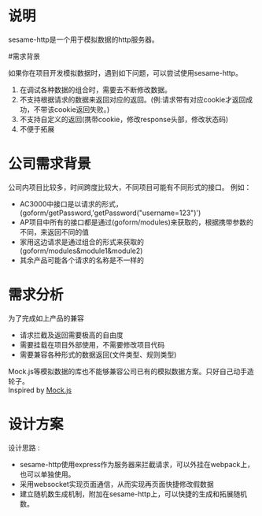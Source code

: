 # 说明

sesame-http是一个用于模拟数据的http服务器。

#需求背景

如果你在项目开发模拟数据时，遇到如下问题，可以尝试使用sesame-http。

1. 在调试各种数据的组合时，需要去不断修改数据。
2. 不支持根据请求的数据来返回对应的返回。(例:请求带有对应cookie才返回成功，不带该cookie返回失败。)
3. 不支持自定义的返回(携带cookie，修改response头部，修改状态码)
4. 不便于拓展  

# 公司需求背景
公司内项目比较多，时间跨度比较大，不同项目可能有不同形式的接口。
例如：
- AC3000中接口是以请求的形式，(goform/getPassword,'getPassword("username=123")')
- AP项目中所有的接口都是通过(goform/modules)来获取的，根据携带参数的不同，来返回不同的值  
- 家用这边请求是通过组合的形式来获取的(goform/modules&module1&module2)
- 其余产品可能各个请求的名称是不一样的

# 需求分析  
为了完成如上产品的兼容
- 请求拦截及返回需要极高的自由度
- 需要挂载在项目外部使用，不需要修改项目代码  
- 需要兼容各种形式的数据返回(文件类型、规则类型)

Mock.js等模拟数据的库也不能够兼容公司已有的模拟数据方案。只好自己动手造轮子。  
Inspired by [Mock.js](http://mockjs.com/)

# 设计方案  

设计思路 : 

- sesame-http使用express作为服务器来拦截请求，可以外挂在webpack上，也可以单独使用。  
- 采用websocket实现页面通信，从而实现再页面快捷修改假数据  
- 建立随机数生成机制，附加在sesame-http上，可以快捷的生成和拓展随机数。  
